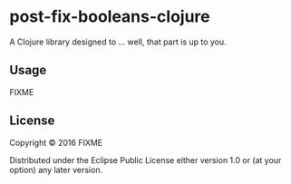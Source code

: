 # post-fix-booleans-clojure

A Clojure library designed to ... well, that part is up to you.

## Usage

FIXME

## License

Copyright © 2016 FIXME

Distributed under the Eclipse Public License either version 1.0 or (at
your option) any later version.
